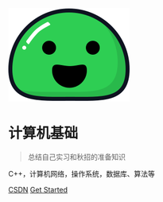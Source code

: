![logo](imgs/icon.svg)

# 计算机基础

> 总结自己实习和秋招的准备知识

C++，计算机网络，操作系统，数据库、算法等

[CSDN](https://blog.csdn.net/qq_32159463?type=blog)
[Get Started](../README.md)

